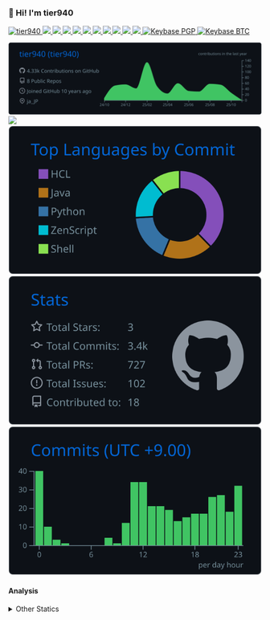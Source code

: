 ### 👋 Hi! I'm tier940

<p align="left"> 
  <a href="https://github.com/tier940/tier940/">
    <img src="https://komarev.com/ghpvc/?username=tier940" alt="tier940" />
  </a>
  <a href="http://twitter.com/tier940">
    <img height="20" src="https://img.shields.io/twitter/follow/tier940?label=Twitter&logo=twitter&style=flat" />
  </a>
  <a href="https://github.com/tier940">
    <img height="20" src="https://img.shields.io/github/followers/tier940?label=follow&logo=github&style=flat" />
  </a>
  <a href="https://www.reddit.com/user/tier940">
    <img height="20" src="https://img.shields.io/reddit/user-karma/combined/tier940?label=Reddit&logo=reddit&style=flat" />
  </a>
  <a href="https://stackoverflow.com/users/17317833/tier940">
    <img height="20" src="https://img.shields.io/stackexchange/stackoverflow/r/17317833?label=StackOverflow&logo=stack-overflow&style=flat" />
  </a>
  <a href="https://zenn.dev/tier940">
    <img height="20" src="https://zenn.badge.nikaera.com/s/tier940/likes" />
  </a>
  <a href="https://zenn.dev/tier940">
    <img height="20" src="https://zenn.badge.nikaera.com/s/tier940/followers" />
  </a>
  <a href="https://zenn.dev/tier940">
    <img height="20" src="https://zenn.badge.nikaera.com/s/tier940/articles" />
  </a>
  <a href="http://qiita.com/tier940">
    <img height="20" src="https://qiita-badge.apiapi.app/s/tier940/posts.svg" />
  </a>
  <a href="http://qiita.com/tier940">
    <img height="20" src="https://qiita-badge.apiapi.app/s/tier940/contributions.svg" />
  </a>
  <a href="https://github.com/tier940/tier940/">
    <img height="20" src="https://github.com/tier940/tier940/actions/workflows/main.yml/badge.svg" />
  </a>
  <a href="https://keybase.io/tier940">
    <img alt="Keybase PGP" src="https://img.shields.io/keybase/pgp/tier940">
  </a>
  <a href="https://keybase.io/tier940">
    <img alt="Keybase BTC" src="https://img.shields.io/keybase/btc/tier940">
  </a>
</p>

[![](https://raw.githubusercontent.com/tier940/tier940/main/profile-summary-card-output/github_dark/0-profile-details.svg)](https://github.com/vn7n24fzkq/github-profile-summary-cards)
[![](https://raw.githubusercontent.com/tier940/tier940/main/profile-summary-card-output/github_dark/1-repos-per-language.svg)](https://github.com/vn7n24fzkq/github-profile-summary-cards) [![](https://raw.githubusercontent.com/tier940/tier940/main/profile-summary-card-output/github_dark/2-most-commit-language.svg)](https://github.com/vn7n24fzkq/github-profile-summary-cards)
[![](https://raw.githubusercontent.com/tier940/tier940/main/profile-summary-card-output/github_dark/3-stats.svg)](https://github.com/vn7n24fzkq/github-profile-summary-cards) [![](https://raw.githubusercontent.com/tier940/tier940/main/profile-summary-card-output/github_dark/4-productive-time.svg)](https://github.com/vn7n24fzkq/github-profile-summary-cards)


#### Analysis
<!-- <img height="150" src="https://github.com/tier940/tier940/blob/master/images/stat.svg" alt="Alternative Text"/> -->

<details>
  <summary>Other Statics</summary>
  <!--START_SECTION:waka-->
![Code Time](http://img.shields.io/badge/Code%20Time-4%2C575%20hrs%2042%20mins-blue)

**🐱 My GitHub Data** 

> 📦 36.1 kB Used in GitHub's Storage 
 > 
> 💼 Opted to Hire
 > 
> 📜 11 Public Repositories 
 > 
> 🔑 6 Private Repositories 
 > 
**I'm an Early 🐤** 

```text
🌞 Morning                3057 commits        ████░░░░░░░░░░░░░░░░░░░░░   16.82 % 
🌆 Daytime                6535 commits        █████████░░░░░░░░░░░░░░░░   35.95 % 
🌃 Evening                6692 commits        █████████░░░░░░░░░░░░░░░░   36.81 % 
🌙 Night                  1896 commits        ███░░░░░░░░░░░░░░░░░░░░░░   10.43 % 
```
📅 **I'm Most Productive on Saturday** 

```text
Monday                   1854 commits        ███░░░░░░░░░░░░░░░░░░░░░░   10.20 % 
Tuesday                  2931 commits        ████░░░░░░░░░░░░░░░░░░░░░   16.12 % 
Wednesday                2304 commits        ███░░░░░░░░░░░░░░░░░░░░░░   12.67 % 
Thursday                 1793 commits        ██░░░░░░░░░░░░░░░░░░░░░░░   09.86 % 
Friday                   2549 commits        ████░░░░░░░░░░░░░░░░░░░░░   14.02 % 
Saturday                 3385 commits        █████░░░░░░░░░░░░░░░░░░░░   18.62 % 
Sunday                   3364 commits        █████░░░░░░░░░░░░░░░░░░░░   18.50 % 
```


📊 **This Week I Spent My Time On** 

```text
🕑︎ Time Zone: Asia/Tokyo

💬 Programming Languages: 
Other                    7 hrs 36 mins       █████████████████░░░░░░░░   67.56 % 
Markdown                 1 hr 16 mins        ███░░░░░░░░░░░░░░░░░░░░░░   11.39 % 
Text                     49 mins             ██░░░░░░░░░░░░░░░░░░░░░░░   07.35 % 
Java                     42 mins             ██░░░░░░░░░░░░░░░░░░░░░░░   06.26 % 
INI                      20 mins             █░░░░░░░░░░░░░░░░░░░░░░░░   03.06 % 

🔥 Editors: 
Chrome                   6 hrs 50 mins       ███████████████░░░░░░░░░░   60.75 % 
VS Code                  2 hrs 46 mins       ██████░░░░░░░░░░░░░░░░░░░   24.63 % 
IntelliJ IDEA            1 hr 3 mins         ██░░░░░░░░░░░░░░░░░░░░░░░   09.33 % 
Edge                     35 mins             █░░░░░░░░░░░░░░░░░░░░░░░░   05.29 % 

💻 Operating System: 
Windows                  10 hrs 36 mins      ████████████████████████░   94.08 % 
Linux                    40 mins             █░░░░░░░░░░░░░░░░░░░░░░░░   05.92 % 
```

**I Mostly Code in Java** 

```text
Java                     17 repos            █████████████░░░░░░░░░░░░   53.12 % 
ZenScript                3 repos             ██░░░░░░░░░░░░░░░░░░░░░░░   09.38 % 
Shell                    2 repos             ██░░░░░░░░░░░░░░░░░░░░░░░   06.25 % 
Python                   2 repos             ██░░░░░░░░░░░░░░░░░░░░░░░   06.25 % 
HTML                     1 repo              █░░░░░░░░░░░░░░░░░░░░░░░░   03.12 % 
```



**Timeline**

![Lines of Code chart](https://raw.githubusercontent.com/tier940/tier940/main/assets/bar_graph.png)


 Last Updated on 11/10/2024 00:08:24 UTC
<!--END_SECTION:waka-->
</details>
